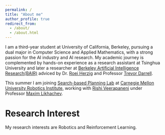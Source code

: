 ```yaml
---
permalink: /
title: "About me"
author_profile: true
redirect_from: 
  - /about/
  - /about.html
---
```


I am a third-year student at University of California, Berkeley, pursuing a dual major in Computer Science and Applied Mathematics, with a strong passion for the AI industry and AI research. My academic journey is complemented by hands-on experience as a research assistant at Tsinghua University and later a researcher at [Berkeley Artificial Intelligence Research(BAIR)](https://bair.berkeley.edu/) adviced by Dr. [Roei Herzig](https://roeiherz.github.io/) and Professor [Trevor Darrell](https://people.eecs.berkeley.edu/~trevor/).

This summer I am joining [Search-based Planning Lab](https://www.ri.cmu.edu/robotics-groups/search-based-planning-laboratory/) at [Carnegie Mellon University Robotics Institute](https://www.ri.cmu.edu/), working with [Rishi Veerapaneni](https://rishi-v.github.io/) under Professor [Maxim Likhachev](https://www.cs.cmu.edu/~maxim/).

Research Interest
======
My research interests are Robotics and Reinforcement Learning.





